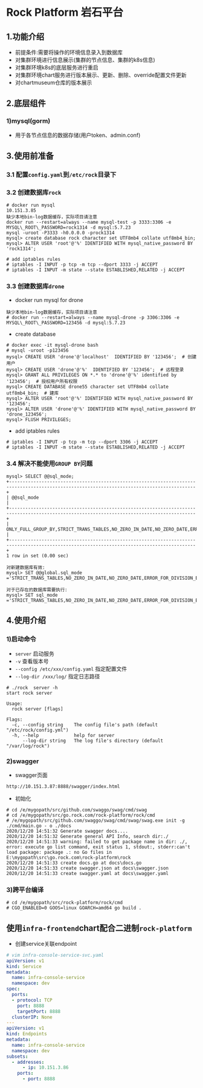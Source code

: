 # Rock Platform 岩石平台
## 1.功能介绍
+ 前提条件:需要将操作的环境信息录入到数据库
+ 对集群环境进行信息展示(集群的节点信息、集群的k8s信息)
+ 对集群环境k8s的底层服务进行重启
+ 对集群环境chart服务进行版本展示、更新、删除、override配置文件更新
+ 对chartmuseum仓库的版本展示

## 2.底层组件
### 1)mysql(gorm)
+ 用于各节点信息的数据存储(用户token、admin.conf)

## 3.使用前准备
### 3.1 配置`config.yaml`到`/etc/rock`目录下
### 3.2 创建数据库`rock`
```text
# docker run mysql
10.151.3.85
缺少本地bin-log数据缓存，实际项目请注意
docker run --restart=always --name mysql-test -p 3333:3306 -e MYSQL\_ROOT\_PASSWORD=rock1314 -d mysql:5.7.23
mysql -uroot -P3333 -h0.0.0.0 -prock1314
mysql> create database rock character set UTF8mb4 collate utf8mb4_bin; 
mysql> ALTER USER 'root'@'%' IDENTIFIED WITH mysql_native_password BY 'rock1314';

# add iptables rules
# iptables -I INPUT -p tcp -m tcp --dport 3333 -j ACCEPT
# iptables -I INPUT -m state --state ESTABLISHED,RELATED -j ACCEPT
```
### 3.3 创建数据库`drone`
+ docker run mysql for drone
```text
缺少本地bin-log数据缓存，实际项目请注意
# docker run --restart=always --name mysql-drone -p 3306:3306 -e MYSQL\_ROOT\_PASSWORD=123456 -d mysql:5.7.23
```

+ create database
```text
# docker exec -it mysql-drone bash
# mysql -uroot -p123456
mysql> CREATE USER 'drone'@'localhost'  IDENTIFIED BY '123456';  # 创建用户
mysql> CREATE USER 'drone'@'%'  IDENTIFIED BY '123456';  # 远程登录
mysql> GRANT ALL PRIVILEGES ON *.* to 'drone'@'%' identified by '123456';  # 授权用户所有权限
mysql> CREATE DATABASE drone55 character set UTF8mb4 collate utf8mb4_bin;  # 建库
mysql> ALTER USER 'root'@'%' IDENTIFIED WITH mysql_native_password BY '123456';
mysql> ALTER USER 'drone'@'%' IDENTIFIED WITH mysql_native_password BY 'drone_123456';
mysql> FLUSH PRIVILEGES;
```

+ add iptables rules
```text
# iptables -I INPUT -p tcp -m tcp --dport 3306 -j ACCEPT
# iptables -I INPUT -m state --state ESTABLISHED,RELATED -j ACCEPT
```

### 3.4 解决不能使用`GROUP BY`问题
```text
mysql> SELECT @@sql_mode;
+-------------------------------------------------------------------------------------------------------------------------------------------+
| @@sql_mode                                                                                                                                |
+-------------------------------------------------------------------------------------------------------------------------------------------+
| ONLY_FULL_GROUP_BY,STRICT_TRANS_TABLES,NO_ZERO_IN_DATE,NO_ZERO_DATE,ERROR_FOR_DIVISION_BY_ZERO,NO_AUTO_CREATE_USER,NO_ENGINE_SUBSTITUTION |
+-------------------------------------------------------------------------------------------------------------------------------------------+
1 row in set (0.00 sec)

对新建数据库有效:
mysql> SET @@global.sql_mode ='STRICT_TRANS_TABLES,NO_ZERO_IN_DATE,NO_ZERO_DATE,ERROR_FOR_DIVISION_BY_ZERO,NO_AUTO_CREATE_USER,NO_ENGINE_SUBSTITUTION';

对于已存在的数据库需要执行:
mysql> SET sql_mode ='STRICT_TRANS_TABLES,NO_ZERO_IN_DATE,NO_ZERO_DATE,ERROR_FOR_DIVISION_BY_ZERO,NO_AUTO_CREATE_USER,NO_ENGINE_SUBSTITUTION';
```

## 4.使用介绍
### 1)启动命令
+ `server` 启动服务
+ `-v` 查看版本号
+ `--config /etc/xxx/config.yaml` 指定配置文件
+ `--log-dir /xxx/log/` 指定日志路径
```
# ./rock  server -h
start rock server

Usage:
  rock server [flags]

Flags:
  -c, --config string    The config file's path (default "/etc/rock/config.yml")
  -h, --help             help for server
      --log-dir string   The log file's directory (default "/var/log/rock")
```

### 2)swagger
+ swagger页面
```
http://10.151.3.87:8888/swagger/index.html
```
+ 初始化
```
# cd /e/mygopath/src/github.com/swaggo/swag/cmd/swag
# cd /e/mygopath/src/go.rock.com/rock-platform/rock/cmd
# /e/mygopath/src/github.com/swaggo/swag/cmd/swag/swag.exe init -g ./cmd/main.go - o ./docs
2020/12/20 14:51:32 Generate swagger docs....
2020/12/20 14:51:32 Generate general API Info, search dir:./
2020/12/20 14:51:33 warning: failed to get package name in dir: ./, error: execute go list command, exit status 1, stdout:, stderr:can't load package: package .: no Go files in E:\mygopath\src\go.rock.com\rock-platform\rock
2020/12/20 14:51:33 create docs.go at docs\docs.go
2020/12/20 14:51:33 create swagger.json at docs\swagger.json
2020/12/20 14:51:33 create swagger.yaml at docs\swagger.yaml
```

### 3)跨平台编译
```
# cd /e/mygopath/src/rock-platform/rock/cmd
# CGO_ENABLED=0 GOOS=linux GOARCH=amd64 go build .
```

## 使用`infra-frontend`chart配合二进制`rock-platform`
+ 创建service关联endpoint
```yaml
# vim infra-console-service-svc.yaml
apiVersion: v1
kind: Service
metadata:
  name: infra-console-service
  namespace: dev
spec:
  ports:
  - protocol: TCP
    port: 8888
    targetPort: 8888
  clusterIP: None
---
apiVersion: v1
kind: Endpoints
metadata:
  name: infra-console-service
  namespace: dev
subsets:
  - addresses:
      - ip: 10.151.3.86
    ports:
      - port: 8888
```